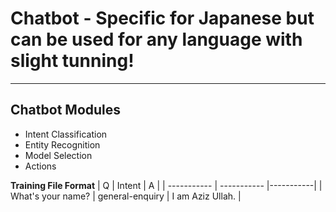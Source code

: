 # Chatbot - Specific for Japanese but can be used for any language with slight tunning!
---
## Chatbot Modules
- Intent Classification
- Entity Recognition
- Model Selection
- Actions

**Training File Format**
| Q | Intent | A |
| ----------- | ----------- |-----------|
| What's your name? | general-enquiry | I am Aziz Ullah. |

